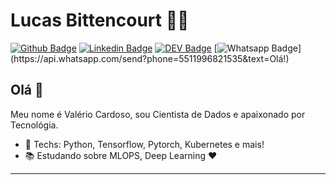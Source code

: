 # Lucas Bittencourt :man_technologist:

[![Github Badge](https://img.shields.io/badge/-Github-000?style=flat-square&logo=Github&logoColor=white&link=https://github.com/valeriocardoso)](https://github.com/valeriocardoso)
[![Linkedin Badge](https://img.shields.io/badge/-LinkedIn-blue?style=flat-square&logo=Linkedin&logoColor=white&link=https://www.linkedin.com/in/valeriocardoso/)](https://www.linkedin.com/in/valeriocardoso/)
[![DEV Badge](https://img.shields.io/badge/-DEV.to-000?style=flat-square&logo=dev.to&logoColor=white&link=https://dev.to/valeriocardoso)](https://dev.to/valeriocardoso)
[![Whatsapp Badge](https://img.shields.io/badge/-Whatsapp-4CA143?style=flat-square&labelColor=4CA143&logo=whatsapp&logoColor=white&link=https://api.whatsapp.com/send?phone=5511996821535&text=Olá!)](https://api.whatsapp.com/send?phone=5511996821535&text=Olá!)

## Olá 👋

Meu nome é Valério Cardoso, sou Cientista de Dados e apaixonado por Tecnológia.

- :blue_heart: Techs: Python, Tensorflow, Pytorch, Kubernetes e mais!
- :books: Estudando sobre MLOPS, Deep Learning :heart:

---
